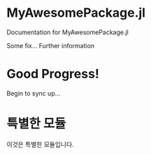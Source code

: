 # MyAwesomePackage.jl

Documentation for MyAwesomePackage.jl

Some fix...
Further information

# Good Progress!

Begin to sync up...

# 특별한 모듈
이것은 특별한 모듈입니다.